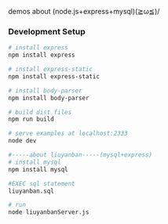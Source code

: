 demos about (node.js+express+mysql)(≧ω≦)/
### Development Setup

``` bash
# install express
npm install express

# install express-static
npm install express-static

# install body-parser
npm install body-parser

# build dist files
npm run build

# serve examples at localhost:2333
node dev

#-----about liuyanban-----(mysql+express)
# install mysql
npm install mysql

#EXEC sql statement
liuyanban.sql

# run
node liuyanbanServer.js

```
